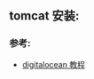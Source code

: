 

## tomcat 安装:


### 参考:

- [digitalocean 教程](https://www.digitalocean.com/community/tutorials/how-to-install-apache-tomcat-7-on-centos-7-via-yum)
